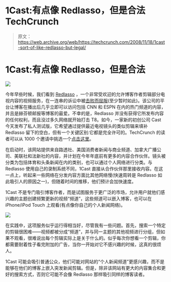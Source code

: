 # 1Cast:有点像 Redlasso，但是合法 TechCrunch

> 原文：<https://web.archive.org/web/https://techcrunch.com/2008/11/18/1cast-sort-of-like-redlasso-but-legal/>

# 1Cast:有点像 Redlasso，但是合法

[![](img/7c68ee23c65b917589d7eb1b19f198d1.png)](https://web.archive.org/web/20221207013439/http://www.1cast.com/)

今年早些时候，我们看到 [Redlasso](https://web.archive.org/web/20221207013439/http://www.redlasso.com/) ，一个非常受欢迎的允许博客作者剪辑部分电视内容的视频服务，在一连串的诉讼中被[击败而屈服](https://web.archive.org/web/20221207013439/http://www.beta.techcrunch.com/2008/07/25/redlasso-shuts-down-in-response-to-foxnbc-lawsuit/)(至少暂时如此)。该公司的平台让博客在播出后几乎立即可以访问包括 CNN 和 ESPN 在内的热门频道的内容，并且是赫芬顿邮报等博客的最爱。不幸的是，Redlasso 并没有获得它所发布内容的任何权利，而且没过多久网络就开始打击 T8。如今，一家新的初创公司 Cast 今天发布了私人测试版，它希望通过提供最近电视镜头的类似剪辑来填补 Redlasso 留下的空白，但有一个关键区别:它都是完全许可的。TechCrunch 的读者可以从 1000 个邀请中挑选一个[点击这里](https://web.archive.org/web/20221207013439/http://www.1cast.com/techcrunch)。

在启动时，该网站提供来自路透社、美国消费者新闻与商业频道、加拿大广播公司、美联社和法新社的内容，并计划在今年年底前有更多的内容合作伙伴。镜头被分类为包括体育和头条新闻在内的类别，也可以通过个人网络进行分类。与 Redlasso 使用自己的录制系统不同，1Cast 直接从合作伙伴那里接收内容。在这一点上，听起来一些网络在分发内容方面比其他网络慢(快速周转是 Redlasso 如此吸引人的原因之一)，但随着时间的推移，他们预计会加快速度。

1Cast 不是专门吸引博客作者，而是试图服务于更广泛的市场，允许用户就他们感兴趣的主题创建频繁更新的视频“频道”，这些频道可以嵌入博客，也可以在 iPhone/iPod Touch 上观看(有点像你自己的个人新闻网络)。

![](img/770155c88a6d4ce10a43758cd3a626dd.png)

在实践中，这项服务似乎运行得相当好，尽管我有一些问题。首先，搜索一个特定的剪辑很困难——视频都被分成“频道”，并与同一主题的其他视频进行分组，但如果不观看，很难说出每个剪辑实际上是关于什么的。似乎每次你想看一个剪辑，你都需要耐着性子看完附加的广告，当你一开始对它不感兴趣的时候，这真的很烦人。

1Cast 可能会吸引普通公众，他们可能对网站的“个人新闻频道”更感兴趣，而不是能够在他们的博客上嵌入突发新闻剪辑。但是，除非该网站有更大的内容集合和更好的搜索方式，否则它可能不会像 Redlasso 那样吸引同样的博客读者。